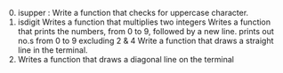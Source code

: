 0. isupper : Write a function that checks for uppercase character.
1. isdigit
Writes a function that multiplies two integers
Writes a function that prints the numbers, from 0 to 9, followed by a new line.
prints out no.s from 0 to 9 excluding 2 & 4
Write a function that draws a straight line in the terminal.
7. Writes a function that draws a diagonal line on the terminal
